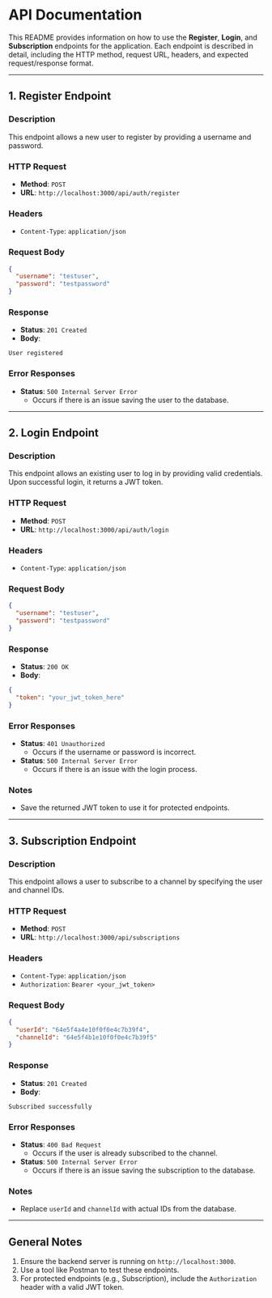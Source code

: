 # API Documentation

This README provides information on how to use the **Register**, **Login**, and **Subscription** endpoints for the application. Each endpoint is described in detail, including the HTTP method, request URL, headers, and expected request/response format.

---

## **1. Register Endpoint**

### **Description**

This endpoint allows a new user to register by providing a username and password.

### **HTTP Request**

- **Method**: `POST`
- **URL**: `http://localhost:3000/api/auth/register`

### **Headers**

- `Content-Type`: `application/json`

### **Request Body**

```json
{
  "username": "testuser",
  "password": "testpassword"
}
```

### **Response**

- **Status**: `201 Created`
- **Body**:

```
User registered
```

### **Error Responses**

- **Status**: `500 Internal Server Error`
  - Occurs if there is an issue saving the user to the database.

---

## **2. Login Endpoint**

### **Description**

This endpoint allows an existing user to log in by providing valid credentials. Upon successful login, it returns a JWT token.

### **HTTP Request**

- **Method**: `POST`
- **URL**: `http://localhost:3000/api/auth/login`

### **Headers**

- `Content-Type`: `application/json`

### **Request Body**

```json
{
  "username": "testuser",
  "password": "testpassword"
}
```

### **Response**

- **Status**: `200 OK`
- **Body**:

```json
{
  "token": "your_jwt_token_here"
}
```

### **Error Responses**

- **Status**: `401 Unauthorized`
  - Occurs if the username or password is incorrect.
- **Status**: `500 Internal Server Error`
  - Occurs if there is an issue with the login process.

### **Notes**

- Save the returned JWT token to use it for protected endpoints.

---

## **3. Subscription Endpoint**

### **Description**

This endpoint allows a user to subscribe to a channel by specifying the user and channel IDs.

### **HTTP Request**

- **Method**: `POST`
- **URL**: `http://localhost:3000/api/subscriptions`

### **Headers**

- `Content-Type`: `application/json`
- `Authorization`: `Bearer <your_jwt_token>`

### **Request Body**

```json
{
  "userId": "64e5f4a4e10f0f0e4c7b39f4",
  "channelId": "64e5f4b1e10f0f0e4c7b39f5"
}
```

### **Response**

- **Status**: `201 Created`
- **Body**:

```
Subscribed successfully
```

### **Error Responses**

- **Status**: `400 Bad Request`
  - Occurs if the user is already subscribed to the channel.
- **Status**: `500 Internal Server Error`
  - Occurs if there is an issue saving the subscription to the database.

### **Notes**

- Replace `userId` and `channelId` with actual IDs from the database.

---

## **General Notes**

1. Ensure the backend server is running on `http://localhost:3000`.
2. Use a tool like Postman to test these endpoints.
3. For protected endpoints (e.g., Subscription), include the `Authorization` header with a valid JWT token.
